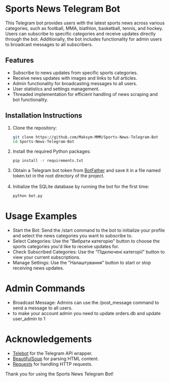 # Sports News Telegram Bot

This Telegram bot provides users with the latest sports news across various categories, such as football, MMA, biathlon, basketball, tennis, and hockey. Users can subscribe to specific categories and receive updates directly through the bot. Additionally, the bot includes functionality for admin users to broadcast messages to all subscribers.

## Features

- Subscribe to news updates from specific sports categories.
- Receive news updates with images and links to full articles.
- Admin functionality for broadcasting messages to all users.
- User statistics and settings management.
- Threaded implementation for efficient handling of news scraping and bot functionality.

## Installation Instructions

1. Clone the repository:
   ```bash
   git clone https://github.com/Maksym-MMM/Sports-News-Telegram-Bot
   cd Sports-News-Telegram-Bot

2. Install the required Python packages:
   ```bash
   pip install -r requirements.txt
3. Obtain a Telegram bot token from [BotFather](https://t.me/botfather) and save it in a file named token.txt in the root directory of the project.<br /><br />
4. Initialize the SQLite database by running the bot for the first time:
   ```bash
   python bot.py
# Usage Examples
- Start the Bot: Send the /start command to the bot to initialize your profile and select the news categories you want to subscribe to.
- Select Categories: Use the "Вибрати категорію" button to choose the sports categories you'd like to receive updates for.
- Check Subscribed Categories: Use the "Підключені категорії" button to view your current subscriptions.
- Manage Settings: Use the "Налаштування" button to start or stop receiving news updates.
# Admin Commands
- Broadcast Message: Admins can use the /post_message command to send a message to all users.
- to make your account admin you need to update orders.db and update user_admin to 1
# Acknowledgements

- [Telebot](https://pytba.readthedocs.io/en/latest/install.html) for the Telegram API wrapper.
- [BeautifulSoup](https://pypi.org/project/beautifulsoup4/) for parsing HTML content.
- [Requests](https://pypi.org/project/requests/) for handling HTTP requests.

Thank you for using the Sports News Telegram Bot!
